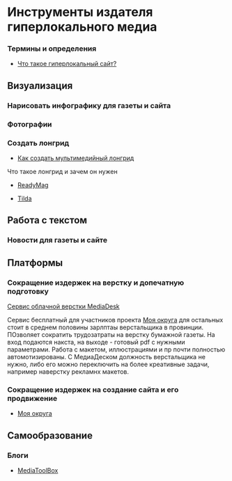 # Инструменты издателя гиперлокального медиа

### Термины и определения

- [Что такое гиперлокальный сайт?](https://habrahabr.ru/post/287598/)

## Визуализация 

### Нарисовать инфографику для газеты и сайта

### Фотографии

### Создать лонгрид

- [Как создать мультимедийный лонгрид](http://mediatoolbox.ru/longread/)

Что такое лонгрид и зачем он нужен

- [ReadyMag](https://readymag.com/)

- [Tilda](https://tilda.cc/ru/)

## Работа с текстом

### Новости для газеты и сайте

## Платформы

### Сокращение издержек на верстку и допечатную подготовку

[Сервис облачной верстки MediaDesk](http://mediadesk.ru/)

Сервис бесплатный для участников проекта [Моя округа](http://moyaokruga.ru/) для остальных стоит в среднем половины зарлптаы верстальщика в провинции. ПОзволяет сократить трудозатраты на верстку бумажной газеты. На вход подаются накста, на выходе - готовый pdf с нужными параметрами. Работа с макетом, иллюстрациями и пр почти полностью автомотизированы. С МедиаДеском должность верстальщика не нужно, либо его можно переключить на более креативные задачи, например наверстку рекламнх макетов.

### Сокращение издержек на создание сайта и его продвижение

- [Моя округа](http://moyaokruga.ru/)

## Самообразование

### Блоги

- [MediaToolBox](http://mediatoolbox.ru/)


